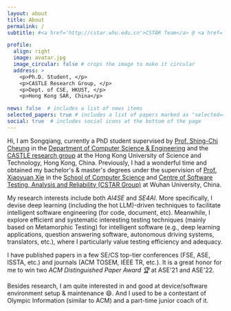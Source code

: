 ```yaml
---
layout: about
title: About
permalink: /
subtitle: #<a href='http://cstar.whu.edu.cn'>CSTAR Team</a> @ <a href='http://cs.whu.edu.cn'>School of Computer Science</a>, <a href='https://www.whu.edu.cn'>Wuhan Univeristy</a>

profile:
  align: right
  image: avatar.jpg
  image_circular: false # crops the image to make it circular
  address: >
    <p>Ph.D. Student, </p>
    <p>CASTLE Research Group, </p>
    <p>Dept. of CSE, HKUST, </p>
    <p>Hong Kong SAR, China</p>

news: false  # includes a list of news items
selected_papers: true # includes a list of papers marked as "selected={true}"
social: true  # includes social icons at the bottom of the page
---
```


Hi, I am Songqiang, currently a PhD student supervised by [Prof. Shing-Chi Cheung](https://cse.hkust.edu.hk/~scc/) in the [Department of Computer Science & Engineering](https://cse.hkust.edu.hk) and the [CASTLE research group](http://castle.cse.ust.hk) at the Hong Kong University of Science and Technology, Hong Kong, China. Previously, I had a wonderful time and obtained my bachelor's & master's degrees under the supervision of [Prof. Xiaoyuan Xie](https://xiaoyuanxie.github.io) in the [School of Computer Science](http://cs.whu.edu.cn) and [Centre of Software Testing, Analysis and Reliability (CSTAR Group)](http://cstar.whu.edu.cn) at Wuhan University, China.

My research interests include both *AI4SE* and *SE4AI*. More specifically, I devise deep learning (including the hot LLM)-driven techniques to facilitate intelligent software engineering (for code, document, etc). Meanwhile, I explore efficient and systematic interesting testing techniques (mainly based on Metamorphic Testing) for intelligent software (e.g., deep learning applications, question answering software, autonomous driving systems, translators, etc.), where I particularly value testing efficiency and adequacy. 

I have published papers in a few SE/CS top-tier conferences (FSE, ASE, ISSTA, etc.) and journals (ACM TOSEM, IEEE TR, etc.). It is a great honor for me to win two *ACM Distinguished Paper Award 🏆* at ASE'21 and ASE'22.

Besides research, I am quite interested in and good at device/software environment setup & maintenance :smile:. And I used to be a contestant of Olympic Information (similar to ACM) and a part-time junior coach of it. 
